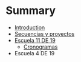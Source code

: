 # Summary

* [Introduction](README.md)
* [Secuencias y proyectos](chapter1.md)
* [Escuela 11 DE 19](escuela_11_de_19.md)
   * [Cronogramas](cronogramas.md)
* Escuela 4 DE 19

